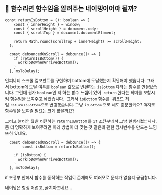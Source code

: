 ## 🔷 함수라면 함수임을 알려주는 네이밍이어야 될까?

```tsx
const returnIsBottom = (): boolean => {
    const { innerHeight } = window;
    const { scrollHeight } = document.body;
    const { scrollTop } = document.documentElement;

    return Math.round(scrollTop + innerHeight) >= scrollHeight;
  };

  const debouncedOnScroll = debounce(() => {
    if (returnIsBottom()) {
      workToDoWhenArrivedBottom();
    }
  }, msToDelay);
```

인피니티 스크롤 컴포넌트를 구현하며 bottom에 도달했는지 확인해야 했습니다. 그래서 bottom에 도달 여부를 `boolean` 값으로 반환하는 `isBottom` 이라는 함수를 만들었습니다. 그런데 뭔가 `boolean`인 척 하는 함수 느낌이 있어  `return` 한다는 의미를 포함시켜 함수임을 보여주고 싶었습니다.  그래서 `isBottom` 함수를  위코드 처럼 `returnIsBottom`으로 변경했습니다. 그냥 `isBottom` 으로 해도 충분할까요? 억지로 함수임을 보여줄 필요는 크게 없을까요?

그리고 불리언 값을 리턴하는 `returnIsBottom` 를  `if` 조건부에서 그냥 실행시켰습니다. 좀 더 명확하게 보여주려면 아래 방법이 더 맞는 것 같은데 괜한 임시변수를 만드는 느낌또한 있네요.

```tsx
  const debouncedOnScroll = debounce(() => {
		const isBottom = returnIsBottom(); 

    if (isBottom) {
      workToDoWhenArrivedBottom();
    }
  }, msToDelay);
```

if 조건부 안에서 함수를 동작하는 작업이 존재해도 여러모로 문제가 없을지 궁금합니다.

네이밍은 항상 어렵고, 골치아프네요...
